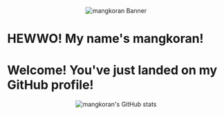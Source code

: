 <p align="center">
    <img src="./assets/83088427_p0.jpg" alt="mangkoran Banner" />
</p>
<p align="center">
    <h1>HEWWO! My name's mangkoran!</h1>
    <h1>Welcome! You've just landed on my GitHub profile!</h1>
</p>
<p align="center">
    <img src="https://github-readme-stats.vercel.app/api?username=mangkoran&show_icons=true&theme=gruvbox" alt="mangkoran's GitHub stats" />
</p>
<!-- ![mangkoran's GitHub stats](https://github-readme-stats.vercel.app/api?username=mangkoran&show_icons=true&theme=gruvbox)] -->
